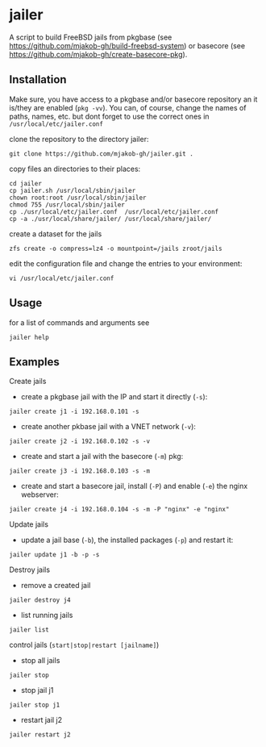 # jailer

A script to build FreeBSD jails from pkgbase (see https://github.com/mjakob-gh/build-freebsd-system) or basecore (see https://github.com/mjakob-gh/create-basecore-pkg).

## Installation
Make sure, you have access to a pkgbase and/or basecore repository an it is/they are enabled (```pkg -vv```).
You can, of course, change the names of paths, names, etc. but dont forget to use the correct ones in ```/usr/local/etc/jailer.conf```

clone the repository to the directory jailer:
```shell
git clone https://github.com/mjakob-gh/jailer.git .
```
copy files an directories to their places:
```shell
cd jailer
cp jailer.sh /usr/local/sbin/jailer
chown root:root /usr/local/sbin/jailer
chmod 755 /usr/local/sbin/jailer
cp ./usr/local/etc/jailer.conf  /usr/local/etc/jailer.conf
cp -a ./usr/local/share/jailer/ /usr/local/share/jailer/
```
create a dataset for the jails
```shell
zfs create -o compress=lz4 -o mountpoint=/jails zroot/jails
```
edit the configuration file and change the entries to your environment:
```shell
vi /usr/local/etc/jailer.conf
```

## Usage
for a list of commands and arguments see
```shell
jailer help
```

## Examples
Create jails
* create a pkgbase jail with the IP and start it directly (```-s```):
```shell
jailer create j1 -i 192.168.0.101 -s
```
* create another pkbase jail with a VNET network (```-v```):
```shell
jailer create j2 -i 192.168.0.102 -s -v
```
* create and start a jail with the basecore (```-m```) pkg:
```shell
jailer create j3 -i 192.168.0.103 -s -m
```
* create and start a basecore jail, install (```-P```) and enable (```-e```) the nginx webserver:
```shell
jailer create j4 -i 192.168.0.104 -s -m -P "nginx" -e "nginx"
```
Update jails
* update a jail base (```-b```), the installed packages (```-p```) and restart it:
```shell
jailer update j1 -b -p -s
```
Destroy jails
* remove a created jail
```shell
jailer destroy j4
```
* list running jails
```shell
jailer list
```

control jails (```start|stop|restart [jailname]```)
* stop all jails
```shell
jailer stop
```
* stop jail j1
```shell
jailer stop j1
```
* restart jail j2
```shell
jailer restart j2
```

